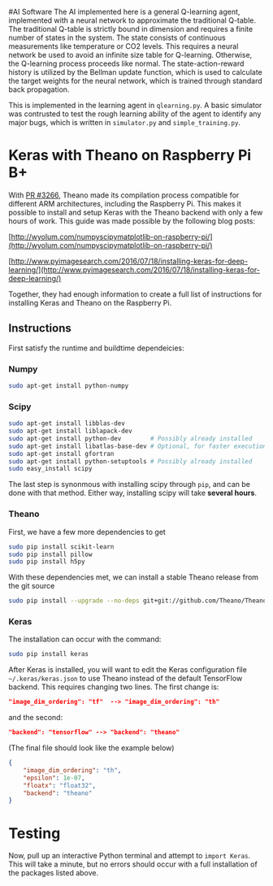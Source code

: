 #AI Software
The AI implemented here is a general Q-learning agent, implemented with a neural network to approximate the traditional Q-table. The traditional Q-table is strictly bound in dimension and requires a finite number of states in the system. The state consists of continuous measurements like temperature or CO2 levels. This requires a neural network be used to avoid an infinite size table for Q-learning. Otherwise, the Q-learning process proceeds like normal. The state-action-reward history is utilized by the Bellman update function, which is used to calculate the target weights for the neural network, which is trained through standard back propagation.

This is implemented in the learning agent in `qlearning.py`. A basic simulator was contrusted to test the rough learning ability of the agent to identify any major bugs, which is written in `simulator.py` and `simple_training.py`.

# Keras with Theano on Raspberry Pi B+
With [PR #3266](https://github.com/Theano/Theano/pull/3266/files), Theano made its compilation process compatible for different ARM architectures, including the Raspberry Pi. This makes it possible to install and setup Keras with the Theano backend with only a few hours of work.
This guide was made possible by the following blog posts:

[http://wyolum.com/numpyscipymatplotlib-on-raspberry-pi/](http://wyolum.com/numpyscipymatplotlib-on-raspberry-pi/)

[http://www.pyimagesearch.com/2016/07/18/installing-keras-for-deep-learning/](http://www.pyimagesearch.com/2016/07/18/installing-keras-for-deep-learning/)

Together, they had enough information to create a full list of instructions for installing Keras and Theano on the Raspberry Pi.

## Instructions
First satisfy the runtime and buildtime dependeicies:
### Numpy
```bash
sudo apt-get install python-numpy
```
### Scipy
```bash
sudo apt-get install libblas-dev
sudo apt-get install liblapack-dev
sudo apt-get install python-dev        # Possibly already installed
sudo apt-get install libatlas-base-dev # Optional, for faster execution
sudo apt-get install gfortran
sudo apt-get install python-setuptools # Possibly already installed
sudo easy_install scipy
```
The last step is synonmous with installing scipy through `pip`, and can be done with that method.
Either way, installing scipy will take **several hours**.

### Theano
First, we have a few more dependencies to get
```bash
sudo pip install scikit-learn
sudo pip install pillow
sudo pip install h5py
```
With these dependencies met, we can install a stable Theano release from the git source
```bash
sudo pip install --upgrade --no-deps git+git://github.com/Theano/Theano.git
```
### Keras
The installation can occur with the command:
```bash
sudo pip install keras
```
After Keras is installed, you will want to edit the Keras configuration file `~/.keras/keras.json` to use Theano instead of the default TensorFlow backend.
This requires changing two lines. The first change is: 
```json
"image_dim_ordering": "tf"  --> "image_dim_ordering": "th"
```
and the second:
```json
"backend": "tensorflow" --> "backend": "theano"
```

(The final file should look like the example below)
```json
{
    "image_dim_ordering": "th", 
    "epsilon": 1e-07, 
    "floatx": "float32", 
    "backend": "theano"
}
```

# Testing
Now, pull up an interactive Python terminal and attempt to ```import Keras```. This will take a minute, but no errors should occur with a full installation of the packages listed above.
